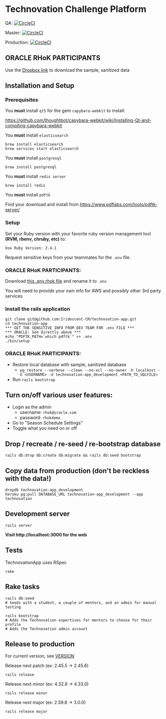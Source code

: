 # Technovation Challenge Platform

QA: [![CircleCI](https://circleci.com/gh/Iridescent-CM/technovation-app/tree/qa.svg?style=svg&circle-token=2761348ab1cf794859c6cc40536654b342a8a9d1)](https://circleci.com/gh/Iridescent-CM/technovation-app/tree/qa)

Master: [![CircleCI](https://circleci.com/gh/Iridescent-CM/technovation-app/tree/master.svg?style=svg&circle-token=2761348ab1cf794859c6cc40536654b342a8a9d1)](https://circleci.com/gh/Iridescent-CM/technovation-app/tree/master)

Production: [![CircleCI](https://circleci.com/gh/Iridescent-CM/technovation-app/tree/production.svg?style=svg&circle-token=2761348ab1cf794859c6cc40536654b342a8a9d1)](https://circleci.com/gh/Iridescent-CM/technovation-app/tree/production)

## ORACLE RHoK PARTICIPANTS

Use the [Dropbox
link](https://www.dropbox.com/s/rz6eeajncjt2veq/sanitized_technovation_psql_data.sql?dl=0) to download the sample, sanitized data

## Installation and Setup

### Prerequisites

You **must** install `qt5` for the gem `capybara-webkit` to install:

https://github.com/thoughtbot/capybara-webkit/wiki/Installing-Qt-and-compiling-capybara-webkit

You **must** install `elasticsearch`

```
brew install elasticsearch
brew services start elasticsearch
```

You **must** install `postgresql`

```
brew install postgresql
```

You **must** install `redis server`

```
brew install redis
```

You **must** install `pdftk`

Find your download and install from
https://www.pdflabs.com/tools/pdftk-server/

### Setup

Set your Ruby version with your favorite ruby version management tool **(RVM, rbenv, chruby, etc)** to:

`Use Ruby Version: 2.4.1`

Request sensitive keys from your teammates for the `.env` file.

### ORACLE RHoK PARTICIPANTS:

Download [this .env.rhok file](https://www.dropbox.com/s/8yih4rf0z68ba9i/.env.rhok?dl=0) and rename it to `.env`

You will need to provide your own info for AWS and possibly other 3rd party services

### Install the rails application

```
git clone git@github.com:Iridescent-CM/technovation-app.git
cd technovation-app
*** GET THE SENSITIVE INFO FROM DEV TEAM FOR .env FILE ***
*** ORACLE: See directly above ***
echo "PDFTK_PATH=`which pdftk`" >> .env
./bin/setup
```

### ORACLE RHoK PARTICIPANTS:

  * Restore local database with sample, sanitized database
    * `pg_restore --verbose --clean --no-acl --no-owner -h localhost -U <USERNAME> -d technovation-app_development <PATH_TO_SQLFILE>`
  * Run `rails bootstrap`

## Turn on/off various user features:

  * Login as the admin
    * username: `rhok@oracle.com`
    * password: `rhokdemo`
  * Go to "Season Schedule Settings"
  * Toggle what you need on or off

## Drop / recreate / re-seed / re-bootstrap  database

```
rails db:drop db:create db:migrate && rails db:seed bootstrap
```


## Copy data from production (don't be reckless with the data!)

```
dropdb technovation-app_development
heroku pg:pull DATABASE_URL technovation-app_development --app technovation
```

## Development server

```
rails server
```

**Visit http://localhost:3000 for the web**

## Tests

TechnovationApp uses RSpec

```
rake
```

## Rake tasks

```
rails db:seed 
# Seeds with a student, a couple of mentors, and an admin for manual testing
```

```
rails bootstrap
# Adds the Technovation expertises for mentors to choose for their profile
# Adds the Technovation admin account
```

## Release to production

For current version, see [VERSION](VERSION)

Release next patch (ex: 2.45.5 -> 2.45.6)
```
rails release
```

Release next minor (ex: 4.32.8 -> 4.33.0)
```
rails release minor
```

Release next major (ex: 2.59.8 -> 3.0.0)
```
rails release major
```
